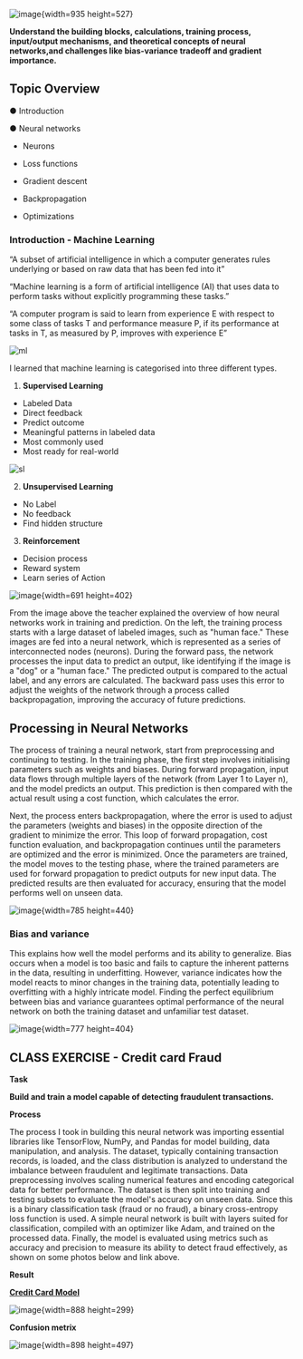 ![image](uploads/9a357266e3fd668565bde67dad0e89a1/image.png){width=935 height=527}

**Understand the building blocks, calculations, training process, input/output mechanisms, and theoretical concepts of neural networks,and challenges like bias-variance tradeoff and gradient importance.**

## Topic Overview


● Introduction

● Neural networks

   - Neurons
   
   - Loss functions

   - Gradient descent

   - Backpropagation

   - Optimizations

### Introduction - Machine Learning

“A subset of artificial intelligence in which a computer generates rules underlying or based on raw data that has been fed into it”

“Machine learning is a form of artificial intelligence (AI) that uses data to perform tasks without explicitly programming these tasks.”

“A computer program is said to learn from experience E with respect to some class of tasks T and performance measure P, if its performance at tasks in T, as measured by P, improves with experience E”

![ml](/uploads/f2afdbb11fa24a8f1c10b9993c0402cd/ml.png)

I learned that machine learning is categorised into three different types.

1. **Supervised Learning**


- Labeled Data
- Direct feedback
- Predict outcome
- Meaningful patterns in labeled data
- Most commonly used
- Most ready for real-world

![sl](uploads/61233aa86ab7e1f4894aac8bc886461c/sl.png)



2. **Unsupervised Learning**

- No Label
- No feedback
- Find hidden structure

3. **Reinforcement**

- Decision process
- Reward system
- Learn series of Action

![image](uploads/91654bb617a732ce686569482831361d/image.png){width=691 height=402}

From the image above the teacher explained the overview of how neural networks work in training and prediction. On the left, the training process starts with a large dataset of labeled images, such as "human face." These images are fed into a neural network, which is represented as a series of interconnected nodes (neurons). During the forward pass, the network processes the input data to predict an output, like identifying if the image is a "dog" or a "human face." The predicted output is compared to the actual label, and any errors are calculated. The backward pass uses this error to adjust the weights of the network through a process called backpropagation, improving the accuracy of future predictions.

## Processing in Neural Networks

The process of training a neural network, start from preprocessing and continuing to testing. In the training phase, the first step involves initialising parameters such as weights and biases. During forward propagation, input data flows through multiple layers of the network (from Layer 1 to Layer n), and the model predicts an output. This prediction is then compared with the actual result using a cost function, which calculates the error. 

Next, the process enters backpropagation, where the error is used to adjust the parameters (weights and biases) in the opposite direction of the gradient to minimize the error. This loop of forward propagation, cost function evaluation, and backpropagation continues until the parameters are optimized and the error is minimized. Once the parameters are trained, the model moves to the testing phase, where the trained parameters are used for forward propagation to predict outputs for new input data. The predicted results are then evaluated for accuracy, ensuring that the model performs well on unseen data.

![image](uploads/405197449144eb1aa9932789b1267d94/image.png){width=785 height=440}

### Bias and variance

This explains how well the model performs and its ability to generalize. Bias occurs when a model is too basic and fails to capture the inherent patterns in the data, resulting in underfitting. However, variance indicates how the model reacts to minor changes in the training data, potentially leading to overfitting with a highly intricate model. Finding the perfect equilibrium between bias and variance guarantees optimal performance of the neural network on both the training dataset and unfamiliar test dataset. 

![image](uploads/e2f53f65ee39448ec0d4417e9263c48b/image.png){width=777 height=404}

## CLASS EXERCISE - Credit card Fraud

**Task**

**Build and train a model capable of detecting fraudulent transactions.**

**Process**

The process I took in building this neural network was importing essential libraries like TensorFlow, NumPy, and Pandas for model building, data manipulation, and analysis. The dataset, typically containing transaction records, is loaded, and the class distribution is analyzed to understand the imbalance between fraudulent and legitimate transactions. Data preprocessing involves scaling numerical features and encoding categorical data for better performance. The dataset is then split into training and testing subsets to evaluate the model's accuracy on unseen data. Since this is a binary classification task (fraud or no fraud), a binary cross-entropy loss function is used. A simple neural network is built with layers suited for classification, compiled with an optimizer like Adam, and trained on the processed data. Finally, the model is evaluated using metrics such as accuracy and precision to measure its ability to detect fraud effectively, as shown on some photos below and link above.

**Result**

[**Credit Card Model**](https://colab.research.google.com/drive/1rY_pKvSHScMoF5ZSWy17jdgTkmfAiYyn#scrollTo=v9vtzuEZ3X0f)

![image](uploads/d72a654ee2d54c960b357cd50db1faac/image.png){width=888 height=299}

**Confusion metrix**

![image](uploads/92bb8365c5780a5c0f2168386bd5dce0/image.png){width=898 height=497}

